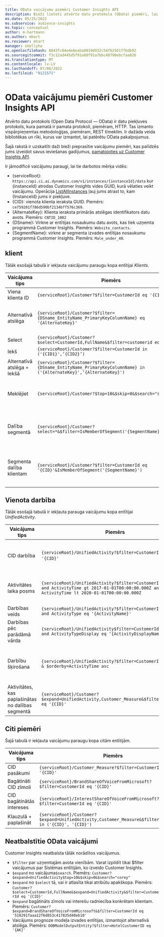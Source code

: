 ```yaml
---
title: OData vaicājumu piemēri Customer Insights API
description: Bieži lietoti atvērto datu protokola (OData) piemēri, lai veiktu vaicājumus Customer Insights API, lai pārskatītu datus.
ms.date: 05/25/2022
ms.subservice: audience-insights
ms.topic: conceptual
author: m-hartmann
ms.author: mhart
ms.reviewer: mhart
manager: shellyha
ms.openlocfilehash: 8843fc04e4e6eaba0019d932c54f62561ffbdb92
ms.sourcegitcommit: f3c12ad445d5f91a88f91a7bbc40790ebcfaa826
ms.translationtype: MT
ms.contentlocale: lv-LV
ms.lasthandoff: 07/06/2022
ms.locfileid: "9121571"
---
```

# <a name="odata-query-examples-for-customer-insights-apis"></a>OData vaicājumu piemēri Customer Insights API

Atvērto datu protokols (Open Data Protocol — OData) ir datu piekļuves protokols, kura pamatā ir pamata protokoli, piemēram, HTTP. Tas izmanto vispārpieņemtas metodoloģijas, piemēram, REST tīmeklim. Ir dažāda veida bibliotēkas un rīki, kurus var izmantot, lai patērētu OData pakalpojumus.

Šajā rakstā ir uzskaitīti daži bieži pieprasītie vaicājumu piemēri, kas palīdzēs jums izveidot savus ieviešanas gadījumus, [pamatojoties uz Customer Insights API](apis.md).

Ir jāmodificē vaicājumu paraugi, lai tie darbotos mērķa vidēs: 

- {serviceRoot}: `https://api.ci.ai.dynamics.com/v1/instances/{instanceId}/data` kur {instanceId} atrodas Customer Insights vides GUID, kurā vēlaties veikt vaicājumu. Operācija [ListAllInstances](https://developer.ci.ai.dynamics.com/api-details#api=CustomerInsights&operation=Get-all-instances) ļauj jums atrast to, kam {InstanceId} jums ir piekļuve.
- {CID}: vienota klienta ieraksta GUID. Piemērs: `ce759201f786d590bf2134bff576c369`.
- {AlternateKey}: Klienta ieraksta primārās atslēgas identifikators datu avots. Piemērs: `CNTID_1002`
- {DSname}: Virkne ar entītijas nosaukumu datu avots, kas tiek uzņemta programmā Customer Insights. Piemērs: `Website_contacts`.
- {SegmentName}: virkne ar segmenta izvades entītijas nosaukumu programmā Customer Insights. Piemērs: `Male_under_40`.

## <a name="customer"></a>klient

Tālāk esošajā tabulā ir iekļauta vaicājumu paraugu kopa entītijai *Klients*.

|Vaicājuma tips |Piemērs  | Note  |
|---------|---------|---------|
|Viena klienta ID     | `{serviceRoot}/Customer?$filter=CustomerId eq '{CID}'`          |  |
|Alternatīvā atslēga    | `{serviceRoot}/Customer?$filter={DSname_EntityName_PrimaryKeyColumnName} eq '{AlternateKey}'`         |  Vienotajā klienta entītijā saglabājas alternatīvas atslēgas       |
|Select   | `{serviceRoot}/Customer?$select=CustomerId,FullName&$filter=customerid eq '1'`        |         |
|Iekš    | `{serviceRoot}/Customer?$filter=CustomerId in ('{CID1}',’{CID2}’)`        |         |
|Alternatīvā atslēga + Iekšā   | `{serviceRoot}/Customer?$filter={DSname_EntityName_PrimaryKeyColumnName} in ('{AlternateKey}','{AlternateKey}')`         |         |
|Meklējiet  | `{serviceRoot}/Customer?$top=10&$skip=0&$search="string"`        |   Atgriež meklēšanas virknes populārākos 10 rezultātus      |
|Dalība segmentā  | `{serviceRoot}/Customer?select=*&$filter=IsMemberOfSegment('{SegmentName}')&$top=10`     | Atgriež iepriekš iestatītu rindu skaitu no segmentācijas entītijas.      |
|Segmenta dalība klientam | `{serviceRoot}/Customer?$filter=CustomerId eq '{CID}'&IsMemberOfSegment('{SegmentName}')`     | Atgriež klienta profilu, ja klients ir attiecīgā segmenta dalībnieks     |

## <a name="unified-activity"></a>Vienota darbība

Tālāk esošajā tabulā ir iekļauta parauga vaicājumu kopa entītijai *UnifiedActivity*.

|Vaicājuma tips |Piemērs  | Note  |
|---------|---------|---------|
|CID darbība     | `{serviceRoot}/UnifiedActivity?$filter=CustomerId eq '{CID}'`          | Uzskaita konkrēta klienta profila darbības |
|Aktivitātes laika posms    | `{serviceRoot}/UnifiedActivity?$filter=CustomerId eq '{CID}' and ActivityTime gt 2017-01-01T00:00:00.000Z and ActivityTime lt 2020-01-01T00:00:00.000Z`     |  Klienta profila darbības laika posmā       |
|Darbības veids    |   `{serviceRoot}/UnifiedActivity?$filter=CustomerId eq '{CID}' and ActivityType eq '{ActivityName}'`        |         |
|Darbības pēc parādāmā vārda     | `{serviceRoot}/UnifiedActivity$filter=CustomerId eq ‘{CID}’ and ActivityTypeDisplay eq ‘{ActivityDisplayName}’`        | |
|Darbību šķirošana    | `{serviceRoot}/UnifiedActivity?$filter=CustomerId eq ‘{CID}’ & $orderby=ActivityTime asc`     |  Darbību kārtošana augošā vai dilstošā secībā       |
|Aktivitātes, kas paplašinātas no dalības segmentā  |   `{serviceRoot}/Customer?$expand=UnifiedActivity,Customer_Measure&$filter=CustomerId eq '{CID}'`     |         |

## <a name="other-examples"></a>Citi piemēri

Šajā tabulā ir iekļauta vaicājumu paraugu kopa citām entītijām.

|Vaicājuma tips |Piemērs  | Note  |
|---------|---------|---------|
|CID pasākumi    | `{serviceRoot}/Customer_Measure?$filter=CustomerId eq '{CID}'`          |  |
|Bagātināti CID zīmoli    | `{serviceRoot}/BrandShareOfVoiceFromMicrosoft?$filter=CustomerId eq '{CID}'`  |       |
|CID bagātinātās intereses    |   `{serviceRoot}/InterestShareOfVoiceFromMicrosoft?$filter=CustomerId eq '{CID}'`       |         |
|Klauzulā + paplašināt     | `{serviceRoot}/Customer?$expand=UnifiedActivity,Customer_Measure&$filter=CustomerId in ('{CID}', '{CID}')`         | |

## <a name="not-supported-odata-queries"></a>Neatbalstītie OData vaicājumi

Customer Insights neatbalsta tālāk norādītos vaicājumus.

- `$filter` par uzņemtajām avota vienībām. Varat izpildīt tikai $filter vaicājumus par Sistēmas entītijām, ko izveido Customer Insights.
- `$expand` no vaicājuma`$search`. Piemērs: `Customer?$expand=UnifiedActivity$top=10&$skip=0&$search="corey"`
- `$expand` no `$select` tā, vai ir atlasīta tikai atribūtu apakškopa. Piemērs: `Customer?$select=CustomerId,FullName&$expand=UnifiedActivity&$filter=CustomerId eq '{CID}'`
- `$expand` bagātināts zīmols vai interešu radniecība konkrētam klientam. Piemērs: `Customer?$expand=BrandShareOfVoiceFromMicrosoft&$filter=CustomerId eq '518291faaa12f6d853c417835d40eb10'`
- Vaicājums prognoze modeļa izvades entītijas, izmantojot alternatīvā atslēga. Piemērs: `OOBModelOutputEntity?$filter=HotelCustomerID eq '{AK}'`
